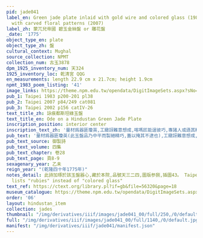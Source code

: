 ```yaml
---
pid: jade041
label_en: Green jade plate inlaid with gold wire and colored glass (1983); Round plate
  with carved floral patterns (2007)
label_zh: 蒙兀兒帝國 碧玉金絲盤 or 雕花盤
_date: '1775'
object_type_en: plate
object_type_zh: 盤
cultural_context: Mughal
source_collection: NPMT
collection_num: 古玉3878
dpm_1925_inventory_num: 天324
1925_inventory_loc: 乾清宮 QQG
en_measurements: length 22.9 cm x 21.7cm; height 1.9cm
npmt_1983_poem_listing: '41'
image_links: https://theme.npm.edu.tw/opendata/DigitImageSets.aspx?sNo=04011780  https://theme.npm.edu.tw/opendata/DigitImageSets.aspx?sNo=04001081
pub_1: Taipei 1983 p200-201 pl38
pub_2: Taipei 2007 p84/249 cat081
pub_3: Taipei 2002 p156 catIV-26
text_title_zh: 詠痕都斯坦綠玉盤
text_title_en: Ode on a Hindustan Green Jade Plate
inscription_position: interior center
inscription_text_zh: '量材爲器匪瓊英,工緻訝難意想成,喀嗎匠能逞彼巧,專諸人或遜其精,相金釘寶撫無迹,簇葉攢花視有情,每憶旅獒篇著訓,擒吟還覺愧平生。 '
pub_text: '量材爲器匪瓊英(此玉盤品乃中平而製絕精巧,蓋以掩其不逮也),工緻訝難意想成,喀嗎(回語以匠人爲喀嗎)匠能逞彼巧,專諸人或遜其精(蘇城玉人多居專諸巷),相金釘寶撫無迹,簇葉攢花視有情,每憶旅獒篇著訓,摛吟還覺愧平生。 '
pub_text_source: 御製詩
pub_text_volume: 四集
pub_text_chapter: 卷28
pub_text_page: 頁8-9
sexagenary_year: 乙未
reign_year: "(乾隆四十年1775年)"
notes_detail: 此詩加琢於該玉盤器心,藏於本院,品號天三二四,圖版参捌,插圖43。 Taipei 2007 p84/249 cat.081 entry
  lists "rubies" instead of "colored glass"
text_ref: https://ctext.org/library.pl?if=gb&file=56320&page=18
museum_catalogue: https://theme.npm.edu.tw/opendata/DigitImageSets.aspx?sNo=04011780
order: '06'
layout: hindustan_item
collection: jades
thumbnail: "/img/derivatives/iiif/images/jade041_00/full/250,/0/default.jpg"
full: "/img/derivatives/iiif/images/jade041_00/full/1140,/0/default.jpg"
manifest: "/img/derivatives/iiif/jade041/manifest.json"
---
```

